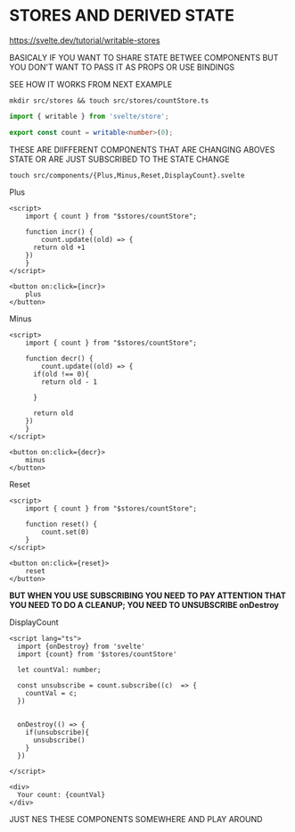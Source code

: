# STORES AND DERIVED STATE
<https://svelte.dev/tutorial/writable-stores>

BASICALY IF YOU WANT TO SHARE STATE BETWEE COMPONENTS BUT YOU DON'T WANT TO PASS IT AS PROPS OR USE BINDINGS

SEE HOW IT WORKS FROM NEXT EXAMPLE

```
mkdir src/stores && touch src/stores/countStore.ts
```

```ts
import { writable } from 'svelte/store';

export const count = writable<number>(0);
```

THESE ARE DIIFFERENT COMPONENTS THAT ARE CHANGING ABOVES STATE OR ARE JUST SUBSCRIBED TO THE STATE CHANGE

```
touch src/components/{Plus,Minus,Reset,DisplayCount}.svelte
```

Plus

```svelte
<script>
	import { count } from "$stores/countStore";

	function incr() {
		count.update((old) => {
      return old +1
    })
	}
</script>

<button on:click={incr}>
	plus
</button>
```

Minus

```svelte
<script>
	import { count } from "$stores/countStore";

	function decr() {
		count.update((old) => {
      if(old !== 0){
        return old - 1

      }

      return old
    })
	}
</script>

<button on:click={decr}>
	minus
</button>
```

Reset

```svelte
<script>
	import { count } from "$stores/countStore";

	function reset() {
		count.set(0)
	}
</script>

<button on:click={reset}>
	reset
</button>
```

**BUT WHEN YOU USE SUBSCRIBING YOU NEED TO PAY ATTENTION THAT YOU NEED TO DO A CLEANUP; YOU NEED TO UNSUBSCRIBE onDestroy**

DisplayCount

```svelte
<script lang="ts">
  import {onDestroy} from 'svelte'
  import {count} from '$stores/countStore'

  let countVal: number;

  const unsubscribe = count.subscribe((c)  => {
    countVal = c;
  })


  onDestroy(() => {
    if(unsubscribe){
      unsubscribe()
    }
  })

</script>

<div>
  Your count: {countVal}
</div>
```

JUST NES THESE COMPONENTS SOMEWHERE AND PLAY AROUND




